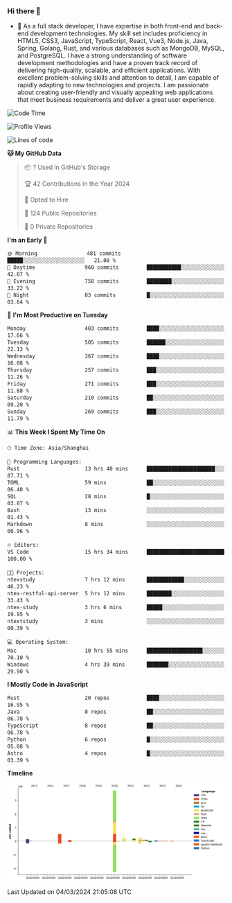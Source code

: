### Hi there 👋

- 🌱 As a full stack developer, I have expertise in both front-end and back-end development technologies. My skill set includes proficiency in HTML5, CSS3, JavaScript, TypeScript, React, Vue3, Node.js, Java, Spring, Golang, Rust, and various databases such as MongoDB, MySQL, and PostgreSQL. I have a strong understanding of software development methodologies and have a proven track record of delivering high-quality, scalable, and efficient applications. With excellent problem-solving skills and attention to detail, I am capable of rapidly adapting to new technologies and projects. I am passionate about creating user-friendly and visually appealing web applications that meet business requirements and deliver a great user experience.

<!--START_SECTION:waka-->
![Code Time](http://img.shields.io/badge/Code%20Time-1%2C196%20hrs%2050%20mins-blue)

![Profile Views](http://img.shields.io/badge/Profile%20Views-0-blue)

![Lines of code](https://img.shields.io/badge/From%20Hello%20World%20I%27ve%20Written-5.6%20million%20lines%20of%20code-blue)

**🐱 My GitHub Data** 

> 📦 ? Used in GitHub's Storage 
 > 
> 🏆 42 Contributions in the Year 2024
 > 
> 💼 Opted to Hire
 > 
> 📜 124 Public Repositories 
 > 
> 🔑 0 Private Repositories 
 > 
**I'm an Early 🐤** 

```text
🌞 Morning                481 commits         █████░░░░░░░░░░░░░░░░░░░░   21.08 % 
🌆 Daytime                960 commits         ███████████░░░░░░░░░░░░░░   42.07 % 
🌃 Evening                758 commits         ████████░░░░░░░░░░░░░░░░░   33.22 % 
🌙 Night                  83 commits          █░░░░░░░░░░░░░░░░░░░░░░░░   03.64 % 
```
📅 **I'm Most Productive on Tuesday** 

```text
Monday                   403 commits         ████░░░░░░░░░░░░░░░░░░░░░   17.66 % 
Tuesday                  505 commits         ██████░░░░░░░░░░░░░░░░░░░   22.13 % 
Wednesday                367 commits         ████░░░░░░░░░░░░░░░░░░░░░   16.08 % 
Thursday                 257 commits         ███░░░░░░░░░░░░░░░░░░░░░░   11.26 % 
Friday                   271 commits         ███░░░░░░░░░░░░░░░░░░░░░░   11.88 % 
Saturday                 210 commits         ██░░░░░░░░░░░░░░░░░░░░░░░   09.20 % 
Sunday                   269 commits         ███░░░░░░░░░░░░░░░░░░░░░░   11.79 % 
```


📊 **This Week I Spent My Time On** 

```text
🕑︎ Time Zone: Asia/Shanghai

💬 Programming Languages: 
Rust                     13 hrs 40 mins      ██████████████████████░░░   87.71 % 
TOML                     59 mins             ██░░░░░░░░░░░░░░░░░░░░░░░   06.40 % 
SQL                      28 mins             █░░░░░░░░░░░░░░░░░░░░░░░░   03.07 % 
Bash                     13 mins             ░░░░░░░░░░░░░░░░░░░░░░░░░   01.43 % 
Markdown                 8 mins              ░░░░░░░░░░░░░░░░░░░░░░░░░   00.96 % 

🔥 Editors: 
VS Code                  15 hrs 34 mins      █████████████████████████   100.00 % 

🐱‍💻 Projects: 
ntexstudy                7 hrs 12 mins       ████████████░░░░░░░░░░░░░   46.23 % 
ntex-restful-api-server  5 hrs 12 mins       ████████░░░░░░░░░░░░░░░░░   33.43 % 
ntex-study               3 hrs 6 mins        █████░░░░░░░░░░░░░░░░░░░░   19.95 % 
ntextstudy               3 mins              ░░░░░░░░░░░░░░░░░░░░░░░░░   00.39 % 

💻 Operating System: 
Mac                      10 hrs 55 mins      ██████████████████░░░░░░░   70.10 % 
Windows                  4 hrs 39 mins       ███████░░░░░░░░░░░░░░░░░░   29.90 % 
```

**I Mostly Code in JavaScript** 

```text
Rust                     20 repos            ████░░░░░░░░░░░░░░░░░░░░░   16.95 % 
Java                     8 repos             ██░░░░░░░░░░░░░░░░░░░░░░░   06.78 % 
TypeScript               8 repos             ██░░░░░░░░░░░░░░░░░░░░░░░   06.78 % 
Python                   6 repos             █░░░░░░░░░░░░░░░░░░░░░░░░   05.08 % 
Astro                    4 repos             █░░░░░░░░░░░░░░░░░░░░░░░░   03.39 % 
```



**Timeline**

![Lines of Code chart](https://raw.githubusercontent.com/elton/elton/main/assets/bar_graph.png)


 Last Updated on 04/03/2024 21:05:08 UTC
<!--END_SECTION:waka-->

<!--
**elton/elton** is a ✨ _special_ ✨ repository because its `README.md` (this file) appears on your GitHub profile.

Here are some ideas to get you started:

- 🔭 I’m currently working on ...
- 🌱 I’m currently learning ...
- 👯 I’m looking to collaborate on ...
- 🤔 I’m looking for help with ...
- 💬 Ask me about ...
- 📫 How to reach me: ...
- 😄 Pronouns: ...
- ⚡ Fun fact: ...
-->
